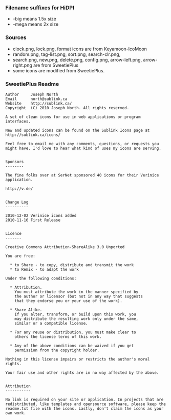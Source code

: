 ### Filename suffixes for HiDPI
* -big means 1.5x size
* -mega means 2x size

### Sources
* clock.png, lock.png, format icons are from Keyamoon-IcoMoon
* random.png, tag-list.png, sort.png, search-clr.png,
* search.png, new.png, delete.png, config.png, arrow-left.png, arrow-right.png are from SweetiePlus
* some icons are modified from SweetiePlus.


### SweetiePlus Readme
```
Author     Joseph North
Email      north@sublink.ca
Website    http://sublink.ca/
Copyright  (C) 2010 Joseph North. All rights reserved.

A set of clean icons for use in web applications or program interfaces.

New and updated icons can be found on the Sublink Icons page at http://sublink.ca/icons/

Feel free to email me with any comments, questions, or requests you might have. I'd love to hear what kind of uses my icons are serving.


Sponsors
--------

The fine folks over at SerNet sponsored 40 icons for their Verinice
application.

http://v.de/


Change Log
----------

2010-12-02 Verinice icons added
2010-11-16 First Release


Licence
-------

Creative Commons Attribution-ShareAlike 3.0 Unported

You are free:

  * to Share - to copy, distribute and transmit the work
  * to Remix - to adapt the work

Under the following conditions:

  * Attribution.
    You must attribute the work in the manner specified by
    the author or licensor (but not in any way that suggests
    that they endorse you or your use of the work).

  * Share Alike.
    If you alter, transform, or build upon this work, you
    may distribute the resulting work only under the same,
    similar or a compatible license.

  * For any reuse or distribution, you must make clear to
    others the license terms of this work.

  * Any of the above conditions can be waived if you get
    permission from the copyright holder.

Nothing in this license impairs or restricts the author's moral rights.

Your fair use and other rights are in no way affected by the above.


Attribution
-----------

No link is required on your site or application. In projects that are
redistributed, like templates and opensource software, please keep the
readme.txt file with the icons. Lastly, don't claim the icons as your
own work.
```
